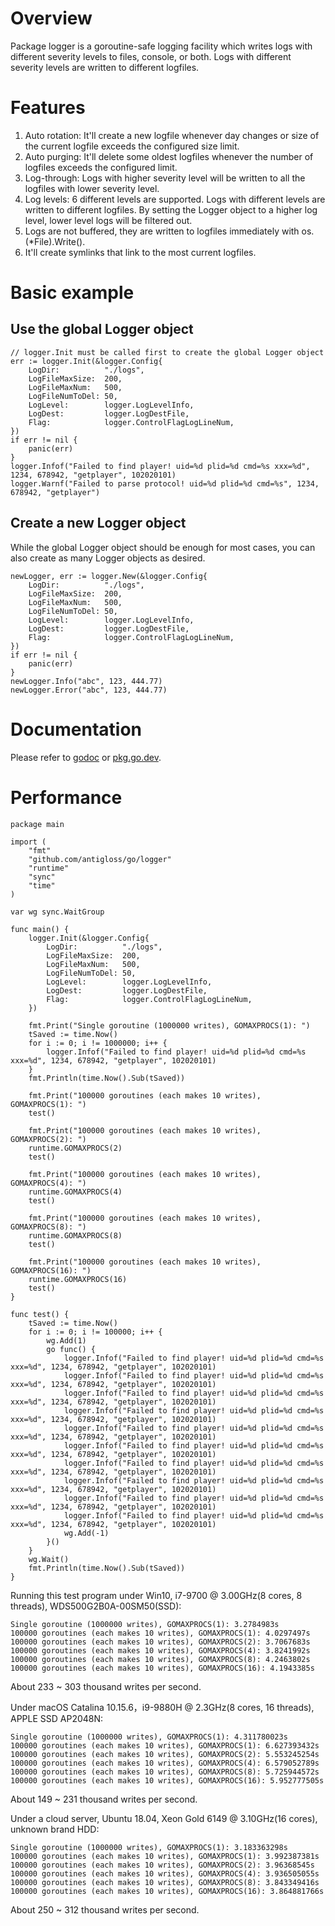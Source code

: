 # Overview

Package logger is a goroutine-safe logging facility which  writes logs with different severity levels to files, console, or both. Logs with different severity levels are written to different logfiles.

# Features

1. Auto rotation: It'll create a new logfile whenever day changes or size of the current logfile exceeds the configured size limit.
2. Auto purging: It'll delete some oldest logfiles whenever the number of logfiles exceeds the configured limit.
3. Log-through: Logs with higher severity level will be written to all the logfiles with lower severity level.
4. Log levels: 6 different levels are supported. Logs with different levels are written to different logfiles. By setting the Logger object to a higher log level, lower level logs will be filtered out.
5. Logs are not buffered, they are written to logfiles immediately with os.(*File).Write().
6. It'll create symlinks that link to the most current logfiles.

# Basic example

## Use the global Logger object
	// logger.Init must be called first to create the global Logger object
	err := logger.Init(&logger.Config{
    	LogDir:          "./logs",
    	LogFileMaxSize:  200,
    	LogFileMaxNum:   500,
    	LogFileNumToDel: 50,
    	LogLevel:        logger.LogLevelInfo,
    	LogDest:         logger.LogDestFile,
    	Flag:            logger.ControlFlagLogLineNum,
    })
    if err != nil {
        panic(err)
    }
	logger.Infof("Failed to find player! uid=%d plid=%d cmd=%s xxx=%d", 1234, 678942, "getplayer", 102020101)
	logger.Warnf("Failed to parse protocol! uid=%d plid=%d cmd=%s", 1234, 678942, "getplayer")

## Create a new Logger object

While the global Logger object should be enough for most cases, you can also create as many Logger objects as desired.

    newLogger, err := logger.New(&logger.Config{
    	LogDir:          "./logs",
    	LogFileMaxSize:  200,
    	LogFileMaxNum:   500,
    	LogFileNumToDel: 50,
    	LogLevel:        logger.LogLevelInfo,
    	LogDest:         logger.LogDestFile,
    	Flag:            logger.ControlFlagLogLineNum,
    })
    if err != nil {
        panic(err)
    }
	newLogger.Info("abc", 123, 444.77)
	newLogger.Error("abc", 123, 444.77)

# Documentation

Please refer to [godoc](https://godoc.org/github.com/antigloss/go/logger) or [pkg.go.dev](https://godoc.org/github.com/antigloss/go/logger).

# Performance

    package main
    
    import (
        "fmt"
        "github.com/antigloss/go/logger"
        "runtime"
        "sync"
        "time"
    )
    
    var wg sync.WaitGroup
    
    func main() {
        logger.Init(&logger.Config{
            LogDir:          "./logs",
            LogFileMaxSize:  200,
            LogFileMaxNum:   500,
            LogFileNumToDel: 50,
            LogLevel:        logger.LogLevelInfo,
            LogDest:         logger.LogDestFile,
            Flag:            logger.ControlFlagLogLineNum,
        })
    
        fmt.Print("Single goroutine (1000000 writes), GOMAXPROCS(1): ")
        tSaved := time.Now()
        for i := 0; i != 1000000; i++ {
            logger.Infof("Failed to find player! uid=%d plid=%d cmd=%s xxx=%d", 1234, 678942, "getplayer", 102020101)
        }
        fmt.Println(time.Now().Sub(tSaved))
    
        fmt.Print("100000 goroutines (each makes 10 writes), GOMAXPROCS(1): ")
        test()
    
        fmt.Print("100000 goroutines (each makes 10 writes), GOMAXPROCS(2): ")
        runtime.GOMAXPROCS(2)
        test()
    
        fmt.Print("100000 goroutines (each makes 10 writes), GOMAXPROCS(4): ")
        runtime.GOMAXPROCS(4)
        test()
    
        fmt.Print("100000 goroutines (each makes 10 writes), GOMAXPROCS(8): ")
        runtime.GOMAXPROCS(8)
        test()
    
        fmt.Print("100000 goroutines (each makes 10 writes), GOMAXPROCS(16): ")
        runtime.GOMAXPROCS(16)
        test()
    }
    
    func test() {
        tSaved := time.Now()
        for i := 0; i != 100000; i++ {
            wg.Add(1)
            go func() {
                logger.Infof("Failed to find player! uid=%d plid=%d cmd=%s xxx=%d", 1234, 678942, "getplayer", 102020101)
                logger.Infof("Failed to find player! uid=%d plid=%d cmd=%s xxx=%d", 1234, 678942, "getplayer", 102020101)
                logger.Infof("Failed to find player! uid=%d plid=%d cmd=%s xxx=%d", 1234, 678942, "getplayer", 102020101)
                logger.Infof("Failed to find player! uid=%d plid=%d cmd=%s xxx=%d", 1234, 678942, "getplayer", 102020101)
                logger.Infof("Failed to find player! uid=%d plid=%d cmd=%s xxx=%d", 1234, 678942, "getplayer", 102020101)
                logger.Infof("Failed to find player! uid=%d plid=%d cmd=%s xxx=%d", 1234, 678942, "getplayer", 102020101)
                logger.Infof("Failed to find player! uid=%d plid=%d cmd=%s xxx=%d", 1234, 678942, "getplayer", 102020101)
                logger.Infof("Failed to find player! uid=%d plid=%d cmd=%s xxx=%d", 1234, 678942, "getplayer", 102020101)
                logger.Infof("Failed to find player! uid=%d plid=%d cmd=%s xxx=%d", 1234, 678942, "getplayer", 102020101)
                logger.Infof("Failed to find player! uid=%d plid=%d cmd=%s xxx=%d", 1234, 678942, "getplayer", 102020101)
                wg.Add(-1)
            }()
        }
        wg.Wait()
        fmt.Println(time.Now().Sub(tSaved))
    }

Running this test program under Win10, i7-9700 @ 3.00GHz(8 cores, 8 threads), WDS500G2B0A-00SM50(SSD):

    Single goroutine (1000000 writes), GOMAXPROCS(1): 3.2784983s
    100000 goroutines (each makes 10 writes), GOMAXPROCS(1): 4.0297497s
    100000 goroutines (each makes 10 writes), GOMAXPROCS(2): 3.7067683s
    100000 goroutines (each makes 10 writes), GOMAXPROCS(4): 3.8241992s
    100000 goroutines (each makes 10 writes), GOMAXPROCS(8): 4.2463802s
    100000 goroutines (each makes 10 writes), GOMAXPROCS(16): 4.1943385s

About 233 ~ 303 thousand writes per second.

Under macOS Catalina 10.15.6，i9-9880H @ 2.3GHz(8 cores, 16 threads), APPLE SSD AP2048N:

    Single goroutine (1000000 writes), GOMAXPROCS(1): 4.311780023s
    100000 goroutines (each makes 10 writes), GOMAXPROCS(1): 6.627393432s
    100000 goroutines (each makes 10 writes), GOMAXPROCS(2): 5.553245254s
    100000 goroutines (each makes 10 writes), GOMAXPROCS(4): 6.579052789s
    100000 goroutines (each makes 10 writes), GOMAXPROCS(8): 5.725944572s
    100000 goroutines (each makes 10 writes), GOMAXPROCS(16): 5.952777505s

About 149 ~ 231 thousand writes per second.

Under a cloud server, Ubuntu 18.04, Xeon Gold 6149 @ 3.10GHz(16 cores), unknown brand HDD:

    Single goroutine (1000000 writes), GOMAXPROCS(1): 3.183363298s
    100000 goroutines (each makes 10 writes), GOMAXPROCS(1): 3.992387381s
    100000 goroutines (each makes 10 writes), GOMAXPROCS(2): 3.96368545s
    100000 goroutines (each makes 10 writes), GOMAXPROCS(4): 3.936505055s
    100000 goroutines (each makes 10 writes), GOMAXPROCS(8): 3.843349416s
    100000 goroutines (each makes 10 writes), GOMAXPROCS(16): 3.864881766s

About 250 ~ 312 thousand writes per second.
